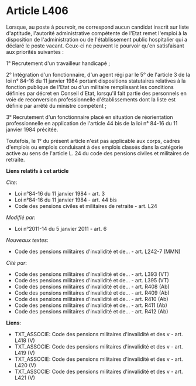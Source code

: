# Article L406

Lorsque, au poste à pourvoir, ne correspond aucun candidat inscrit sur liste d'aptitude, l'autorité administrative compétente
de l'Etat remet l'emploi à la disposition de l'administration ou de l'établissement public hospitalier qui a déclaré le poste
vacant. Ceux-ci ne peuvent le pourvoir qu'en satisfaisant aux priorités suivantes : 

1° Recrutement d'un travailleur handicapé ; 

2° Intégration d'un fonctionnaire, d'un agent régi par le 5° de l'article 3 de la loi n° 84-16 du 11 janvier 1984 portant
dispositions statutaires relatives à la fonction publique de l'Etat ou d'un militaire remplissant les conditions définies par
décret en Conseil d'Etat, lorsqu'il fait partie des personnels en voie de reconversion professionnelle d'établissements dont
la liste est définie par arrêté du ministre compétent ; 

3° Recrutement d'un fonctionnaire placé en situation de réorientation professionnelle en application de l'article 44 bis de
la loi n° 84-16 du 11 janvier 1984 précitée. 

Toutefois, le 1° du présent article n'est pas applicable aux corps, cadres d'emplois ou emplois conduisant à des emplois
classés dans la catégorie active au sens de l'article L. 24 du code des pensions civiles et militaires de retraite.

**Liens relatifs à cet article**

_Cite_:

  - Loi n°84-16 du 11 janvier 1984 - art. 3
  - Loi n°84-16 du 11 janvier 1984 - art. 44 bis
  - Code des pensions civiles et militaires de retraite - art. L24

_Modifié par_:

  - Loi n°2011-14 du 5 janvier 2011 - art. 6

_Nouveaux textes_:

  - Code des pensions militaires d'invalidité et de... - art. L242-7 (MMN)

_Cité par_:

  - Code des pensions militaires d'invalidité et de... - art. L393 (VT)
  - Code des pensions militaires d'invalidité et de... - art. L395 (VT)
  - Code des pensions militaires d'invalidité et de... - art. R408 (Ab)
  - Code des pensions militaires d'invalidité et de... - art. R409 (Ab)
  - Code des pensions militaires d'invalidité et de... - art. R410 (Ab)
  - Code des pensions militaires d'invalidité et de... - art. R411 (Ab)
  - Code des pensions militaires d'invalidité et de... - art. R412 (Ab)

**Liens**:

  - TXT_ASSOCIE: Code des pensions militaires d'invalidité et des v - art. L418 (V)
  - TXT_ASSOCIE: Code des pensions militaires d'invalidité et des v - art. L419 (V)
  - TXT_ASSOCIE: Code des pensions militaires d'invalidité et des v - art. L420 (V)
  - TXT_ASSOCIE: Code des pensions militaires d'invalidité et des v - art. L421 (V)
